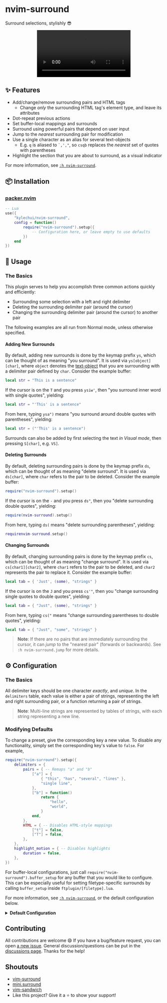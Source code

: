 # nvim-surround

Surround selections, stylishly :sunglasses:

<div align="center">
  <video src="https://user-images.githubusercontent.com/48545987/178679494-c7d58bdd-d8ca-4802-a01c-a9444b8b882f.mp4" type="video/mp4"></video>
</div>

## :sparkles: Features

* Add/change/remove surrounding pairs and HTML tags
  * Change *only* the surrounding HTML tag's element type, and leave its
    attributes
* Dot-repeat previous actions
* Set buffer-local mappings and surrounds
* Surround using powerful pairs that depend on user input
* Jump to the *nearest* surrounding pair for modification
* Use a single character as an alias for several text-objects
  * E.g. `q` is aliased to <code>\`,',"</code>, so <code>csqb</code> replaces
    the *nearest* set of quotes with parentheses
* Highlight the section that you are about to surround, as a visual indicator

For more information, see [`:h
nvim-surround`](https://github.com/kylechui/nvim-surround/blob/main/doc/nvim-surround.txt).

## :package: Installation

### [packer.nvim](https://github.com/wbthomason/packer.nvim)

```lua
-- Lua
use({
    "kylechui/nvim-surround",
    config = function()
        require("nvim-surround").setup({
            -- Configuration here, or leave empty to use defaults
        })
    end
})
```

## :rocket: Usage

### The Basics

This plugin serves to help you accomplish three common actions quickly and
efficiently:

* Surrounding some selection with a left and right delimiter
* Deleting the surrounding delimiter pair (around the cursor)
* Changing the surrounding delimiter pair (around the cursor) to another pair

The following examples are all run from Normal mode, unless otherwise specified.

#### Adding New Surrounds

By default, adding new surrounds is done by the keymap prefix `ys`, which can be
thought of as meaning "you surround". It is used via `ys[object][char]`, where
`object` denotes the
[text-object](https://vimhelp.org/motion.txt.html#object-select) that you are
surrounding with a delimiter pair defined by `char`. Consider the example
buffer:

```lua
local str = "This is a sentence"
```

If the cursor is on the `T` and you press `ysiw'`, then "you surround inner word
with single quotes", yielding:

```lua
local str = "'This' is a sentence"
```

From here, typing `ysa")` means "you surround around double quotes with
parentheses", yielding:

```lua
local str = ("'This' is a sentence")
```

Surrounds can also be added by first selecting the text *in Visual mode*, then
pressing `S[char]`, e.g. `VS]`.

<!-- TODO: Figure out if this should be default behavior or not
> **Note**: By default, if a `char` is not associated with any
delimiter pair,
> then it will simply get duplicated on the left and right of the selection,
> e.g. `ysiw*` will surround the current word with asterisks. -->

#### Deleting Surrounds

By default, deleting surrounding pairs is done by the keymap prefix `ds`, which
can be thought of as meaning "delete surround". It is used via `ds[char]`, where
`char` refers to the pair to be deleted. Consider the example buffer:

```lua
require("nvim-surround").setup()
```

If the cursor is on the `-` and you press `ds"`, then you "delete surrounding
double quotes", yielding:

```lua
require(nvim-surround).setup()
```

From here, typing `ds(` means "delete surrounding parentheses", yielding:

```lua
requirenvim-surround.setup()
```

#### Changing Surrounds

By default, changing surrounding pairs is done by the keymap prefix `cs`, which
can be thought of as meaning "change surround". It is used via
`cs[char1][char2]`, where `char1` refers to the pair to be deleted, and `char2`
represents the pair to replace it. Consider the example buffer:

```lua
local tab = { 'Just', (some), "strings" }
```

If the cursor is on the `J` and you press `cs'"`, then you "change surrounding
single quotes to double quotes", yielding:

```lua
local tab = { "Just", (some), "strings" }
```

From here, typing `cs("` means "change surrounding parentheses to double
quotes", yielding:

```lua
local tab = { "Just", "some", "strings" }
```

> **Note**: If there are no pairs that are immediately surrounding the cursor, it
> can *jump* to the "nearest pair" (forwards or backwards). See `:h
> nvim-surround.jump` for more details.

## :gear: Configuration

### The Basics

All delimiter keys should be one character *exactly*, and *unique*. In the
`delimiters` table, each value is either a pair of strings, representing the
left and right surrounding pair, or a function returning a pair of strings.

> **Note**: Multi-line strings are represented by tables of strings, with each
> string representing a new line.

### Modifying Defaults

To change a preset, give the corresponding key a new value. To disable any
functionality, simply set the corresponding key's value to `false`. For example,

```lua
require("nvim-surround").setup({
    delimiters = {
        pairs = { -- Remaps "a" and "b"
            ["a"] = {
                { "this", "has", "several", "lines" },
                "single line",
            },
            ["b"] = function()
                return {
                    "hello",
                    "world",
                }
            end,
        },
        HTML = { -- Disables HTML-style mappings
            ["t"] = false,
            ["T"] = false,
        },
    },
    highlight_motion = { -- Disables highlights
        duration = false,
    },
})
```

For buffer-local configurations, just call
`require("nvim-surround").buffer_setup` for any buffer that you would like to
configure. This can be especially useful for setting filetype-specific surrounds
by calling `buffer_setup` inside `ftplugin/[filetype].lua`.

For more information, see [`:h
nvim-surround`](https://github.com/kylechui/nvim-surround/blob/main/doc/nvim-surround.txt),
or the default configuration below.

<details>
<summary><b>Default Configuration</b></summary>

```lua
require("nvim-surround").setup({
    keymaps = { -- vim-surround style keymaps
        insert = "ys",
        insert_line = "yss",
        visual = "S",
        delete = "ds",
        change = "cs",
    },
    delimiters = {
        pairs = {
            ["("] = { "( ", " )" },
            [")"] = { "(", ")" },
            ["{"] = { "{ ", " }" },
            ["}"] = { "{", "}" },
            ["<"] = { "< ", " >" },
            [">"] = { "<", ">" },
            ["["] = { "[ ", " ]" },
            ["]"] = { "[", "]" },
            -- Define pairs based on function evaluations!
            ["i"] = function()
                return {
                    require("nvim-surround.utils").get_input(
                        "Enter the left delimiter: "
                    ),
                    require("nvim-surround.utils").get_input(
                        "Enter the right delimiter: "
                    )
                }
            end,
            ["f"] = function()
                return {
                    require("nvim-surround.utils").get_input(
                        "Enter the function name: "
                    ) .. "(",
                    ")"
                }
            end,
        },
        separators = {
            ["'"] = { "'", "'" },
            ['"'] = { '"', '"' },
            ["`"] = { "`", "`" },
        },
        HTML = {
            ["t"] = "type", -- Change just the tag type
            ["T"] = "whole", -- Change the whole tag contents
        },
        aliases = {
            ["a"] = ">", -- Single character aliases apply everywhere
            ["b"] = ")",
            ["B"] = "}",
            ["r"] = "]",
            -- Table aliases only apply for changes/deletions
            ["q"] = { '"', "'", "`" }, -- Any quote character
            ["s"] = { ")", "]", "}", ">", "'", '"', "`" }, -- Any surrounding delimiter
        },
    },
    highlight_motion = { -- Highlight before inserting/changing surrounds
        duration = 0,
    }
})
```

</details>

## Contributing

All contributions are welcome :smile: If you have a bug/feature request, you can
open [a new issue](https://github.com/kylechui/nvim-surround/issues/new/choose).
General discussion/questions can be put in the [discussions
page](https://github.com/kylechui/nvim-surround/discussions). Thanks for the
help!

## Shoutouts

* [vim-surround](https://github.com/tpope/vim-surround)
* [mini.surround](https://github.com/echasnovski/mini.nvim#minisurround)
* [vim-sandwich](https://github.com/machakann/vim-sandwich)
* Like this project? Give it a :star: to show your support!
